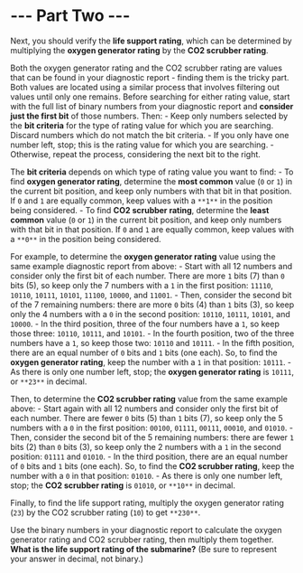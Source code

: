 # --- Part Two ---

Next, you should verify the **life support rating**, which can be determined by multiplying the **oxygen generator rating** by the **CO2 scrubber rating**.

Both the oxygen generator rating and the CO2 scrubber rating are values that can be found in your diagnostic report - finding them is the tricky part. Both values are located using a similar process that involves filtering out values until only one remains. Before searching for either rating value, start with the full list of binary numbers from your diagnostic report and **consider just the first bit** of those numbers. Then:
    - Keep only numbers selected by the **bit criteria** for the type of rating value for which you are searching. Discard numbers which do not match the bit criteria.
    - If you only have one number left, stop; this is the rating value for which you are searching.
    - Otherwise, repeat the process, considering the next bit to the right.

The **bit criteria** depends on which type of rating value you want to find:
    - To find **oxygen generator rating**, determine the **most common** value (`0` or `1`) in the current bit position, and keep only numbers with that bit in that position. If `0` and `1` are equally common, keep values with a `**1**` in the position being considered.
    - To find **CO2 scrubber rating**, determine the **least common** value (`0` or `1`) in the current bit position, and keep only numbers with that bit in that position. If `0` and `1` are equally common, keep values with a `**0**` in the position being considered.

For example, to determine the **oxygen generator rating** value using the same example diagnostic report from above:
    - Start with all 12 numbers and consider only the first bit of each number. There are more `1` bits (7) than `0` bits (5), so keep only the 7 numbers with a `1` in the first position: `11110`, `10110`, `10111`, `10101`, `11100`, `10000`, and `11001`.
    - Then, consider the second bit of the 7 remaining numbers: there are more `0` bits (4) than `1` bits (3), so keep only the 4 numbers with a `0` in the second position: `10110`, `10111`, `10101`, and `10000`.
    - In the third position, three of the four numbers have a `1`, so keep those three: `10110`, `10111`, and `10101`.
    - In the fourth position, two of the three numbers have a `1`, so keep those two: `10110` and `10111`.
    - In the fifth position, there are an equal number of `0` bits and `1` bits (one each). So, to find the **oxygen generator rating**, keep the number with a `1` in that position: `10111`.
    - As there is only one number left, stop; the **oxygen generator rating** is `10111`, or `**23**` in decimal.

Then, to determine the **CO2 scrubber rating** value from the same example above:
    - Start again with all 12 numbers and consider only the first bit of each number. There are fewer `0` bits (5) than `1` bits (7), so keep only the 5 numbers with a `0` in the first position: `00100`, `01111`, `00111`, `00010`, and `01010`.
    - Then, consider the second bit of the 5 remaining numbers: there are fewer `1` bits (2) than `0` bits (3), so keep only the 2 numbers with a `1` in the second position: `01111` and `01010`.
    - In the third position, there are an equal number of `0` bits and `1` bits (one each). So, to find the **CO2 scrubber rating**, keep the number with a `0` in that position: `01010`.
    - As there is only one number left, stop; the **CO2 scrubber rating** is `01010`, or `**10**` in decimal.

Finally, to find the life support rating, multiply the oxygen generator rating (`23`) by the CO2 scrubber rating (`10`) to get `**230**`.

Use the binary numbers in your diagnostic report to calculate the oxygen generator rating and CO2 scrubber rating, then multiply them together. **What is the life support rating of the submarine?** (Be sure to represent your answer in decimal, not binary.)